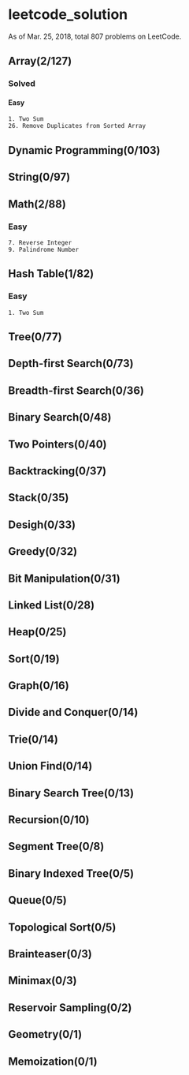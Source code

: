 # leetcode_solution
As of Mar. 25, 2018, total 807 problems on LeetCode.

## Array(2/127)
### Solved
#### Easy
    1. Two Sum
    26. Remove Duplicates from Sorted Array
    
## Dynamic Programming(0/103)

## String(0/97)

## Math(2/88)
### Easy
    7. Reverse Integer
    9. Palindrome Number
    
## Hash Table(1/82)
### Easy
    1. Two Sum
    
## Tree(0/77)

## Depth-first Search(0/73)

## Breadth-first Search(0/36)

## Binary Search(0/48)

## Two Pointers(0/40)

## Backtracking(0/37)

## Stack(0/35)

## Desigh(0/33)

## Greedy(0/32)

## Bit Manipulation(0/31)

## Linked List(0/28)

## Heap(0/25)

## Sort(0/19)

## Graph(0/16)

## Divide and Conquer(0/14)

## Trie(0/14)

## Union Find(0/14)

## Binary Search Tree(0/13)

## Recursion(0/10)

## Segment Tree(0/8)

## Binary Indexed Tree(0/5)

## Queue(0/5)

## Topological Sort(0/5)

## Brainteaser(0/3)

## Minimax(0/3)

## Reservoir Sampling(0/2)

## Geometry(0/1)

## Memoization(0/1)
